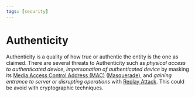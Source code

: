 ```yaml
---
tags: [security]
---
```


# Authenticity

Authenticity is a quality of how true or authentic the entity is the one as
claimed. There are several threats to Authenticity such as *physical access to
authenticated device*, *impersonation of authenticated device* by masking its
[Media Access Control Address (MAC)](202206151451.md)
([Masquerade](202209262114.md)), and *gaining entrance to server or disrupting
operations* with [Replay Attack](202209262121.md). This could be avoid with
cryptographic techniques.
